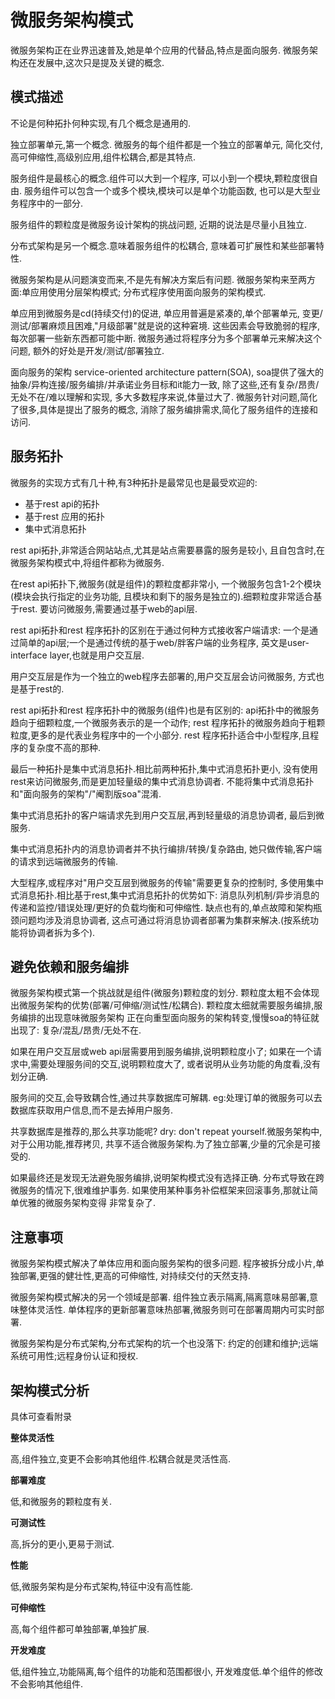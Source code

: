 # 微服务架构模式

微服务架构正在业界迅速普及,她是单个应用的代替品,特点是面向服务.
微服务架构还在发展中,这次只是提及关键的概念.

## 模式描述

不论是何种拓扑何种实现,有几个概念是通用的.

独立部署单元,第一个概念.
微服务的每个组件都是一个独立的部署单元,
简化交付,高可伸缩性,高级别应用,组件松耦合,都是其特点.

服务组件是最核心的概念.组件可以大到一个程序,
可以小到一个模块,颗粒度很自由.
服务组件可以包含一个或多个模块,模块可以是单个功能函数,
也可以是大型业务程序中的一部分.

服务组件的颗粒度是微服务设计架构的挑战问题,
近期的说法是尽量小且独立.

分布式架构是另一个概念.意味着服务组件的松耦合,
意味着可扩展性和某些部署特性.

微服务架构是从问题演变而来,不是先有解决方案后有问题.
微服务架构来至两方面:单应用使用分层架构模式;
分布式程序使用面向服务的架构模式.

单应用到微服务是cd(持续交付)的促进,
单应用普遍是紧凑的,单个部署单元,
变更/测试/部署麻烦且困难,"月级部署"就是说的这种窘境.
这些因素会导致脆弱的程序,每次部署一些新东西都可能中断.
微服务通过将程序分为多个部署单元来解决这个问题,
额外的好处是开发/测试/部署独立.

面向服务的架构 service-oriented architecture pattern(SOA),
soa提供了强大的抽象/异构连接/服务编排/并承诺业务目标和it能力一致,
除了这些,还有复杂/昂贵/无处不在/难以理解和实现,
多大多数程序来说,体量过大了.
微服务针对问题,简化了很多,具体是提出了服务的概念,
消除了服务编排需求,简化了服务组件的连接和访问.

## 服务拓扑

微服务的实现方式有几十种,有3种拓扑是最常见也是最受欢迎的:

- 基于rest api的拓扑
- 基于rest 应用的拓扑
- 集中式消息拓扑

rest api拓扑,非常适合网站站点,尤其是站点需要暴露的服务是较小,
且自包含时,在微服务架构模式中,将组件都称为微服务.

在rest api拓扑下,微服务(就是组件)的颗粒度都非常小,
一个微服务包含1-2个模块(模块会执行指定的业务功能,
且模块和剩下的服务是独立的).细颗粒度非常适合基于rest.
要访问微服务,需要通过基于web的api层.

rest api拓扑和rest 程序拓扑的区别在于通过何种方式接收客户端请求:
一个是通过简单的api层;一个是通过传统的基于web/胖客户端的业务程序,
英文是user-interface layer,也就是用户交互层.

用户交互层是作为一个独立的web程序去部署的,用户交互层会访问微服务,
方式也是基于rest的.

rest api拓扑和rest 程序拓扑中的微服务(组件)也是有区别的:
api拓扑中的微服务趋向于细颗粒度,一个微服务表示的是一个动作;
rest 程序拓扑的微服务趋向于粗颗粒度,更多的是代表业务程序中的一个小部分.
rest 程序拓扑适合中小型程序,且程序的复杂度不高的那种.

最后一种拓扑是集中式消息拓扑.相比前两种拓扑,集中式消息拓扑更小,
没有使用rest来访问微服务,而是更加轻量级的集中式消息协调者.
不能将集中式消息拓扑和"面向服务的架构"/"阉割版soa"混淆.

集中式消息拓扑的客户端请求先到用户交互层,再到轻量级的消息协调者,
最后到微服务.

集中式消息拓扑内的消息协调者并不执行编排/转换/复杂路由,
她只做传输,客户端的请求到远端微服务的传输.

大型程序,或程序对"用户交互层到微服务的传输"需要更复杂的控制时,
多使用集中式消息拓扑.相比基于rest,集中式消息拓扑的优势如下:
消息队列机制/异步消息的传递和监控/错误处理/更好的负载均衡和可伸缩性.
缺点也有的,单点故障和架构瓶颈问题均涉及消息协调者,
这点可通过将消息协调者部署为集群来解决.(按系统功能将协调者拆为多个).

## 避免依赖和服务编排

微服务架构模式第一个挑战就是组件(微服务)颗粒度的划分.
颗粒度太粗不会体现出微服务架构的优势(部署/可伸缩/测试性/松耦合).
颗粒度太细就需要服务编排,服务编排的出现意味微服务架构
正在向重型面向服务的架构转变,慢慢soa的特征就出现了:
复杂/混乱/昂贵/无处不在.

如果在用户交互层或web api层需要用到服务编排,说明颗粒度小了;
如果在一个请求中,需要处理服务间的交互,说明颗粒度大了,
或者说明从业务功能的角度看,没有划分正确.

服务间的交互,会导致耦合性,通过共享数据库可解耦.
eg:处理订单的微服务可以去数据库获取用户信息,而不是去掉用户服务.

共享数据库是推荐的,那么共享功能呢?
dry: don't repeat yourself.微服务架构中,对于公用功能,推荐拷贝,
共享不适合微服务架构.为了独立部署,少量的冗余是可接受的.

如果最终还是发现无法避免服务编排,说明架构模式没有选择正确.
分布式导致在跨微服务的情况下,很难维护事务.
如果使用某种事务补偿框架来回滚事务,那就让简单优雅的微服务架构变得
非常复杂了.

## 注意事项

微服务架构模式解决了单体应用和面向服务架构的很多问题.
程序被拆分成小片,单独部署,更强的健壮性,更高的可伸缩性,
对持续交付的天然支持.

微服务架构模式解决的另一个领域是部署.
组件独立表示隔离,隔离意味易部署,意味整体灵活性.
单体程序的更新部署意味热部署,微服务则可在部署周期内可实时部署.

微服务架构是分布式架构,分布式架构的坑一个也没落下:
约定的创建和维护;远端系统可用性;远程身份认证和授权.

## 架构模式分析

具体可查看附录

__整体灵活性__

高,组件独立,变更不会影响其他组件.松耦合就是灵活性高.

__部署难度__

低,和微服务的颗粒度有关.

__可测试性__

高,拆分的更小,更易于测试.

__性能__

低,微服务架构是分布式架构,特征中没有高性能.

__可伸缩性__

高,每个组件都可单独部署,单独扩展.

__开发难度__

低,组件独立,功能隔离,每个组件的功能和范围都很小,
开发难度低.单个组件的修改不会影响其他组件.